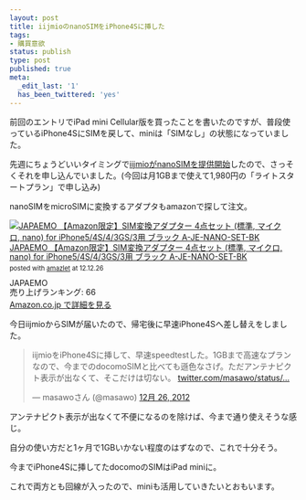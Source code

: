 ```yaml
---
layout: post
title: iijmioのnanoSIMをiPhone4Sに挿した
tags:
- 購買意欲
status: publish
type: post
published: true
meta:
  _edit_last: '1'
  has_been_twittered: 'yes'
---
```

前回のエントリでiPad mini Cellular版を買ったことを書いたのですが、普段使っているiPhone4SにSIMを戻して、miniは「SIMなし」の状態になっていました。

先週にちょうどいいタイミングで<a href="http://techlog.iij.ad.jp/archives/572">iijmioがnanoSIMを提供開始</a>したので、さっそくそれを申し込んでいました。(今回は月1GBまで使えて1,980円の「ライトスタートプラン」で申し込み)

<!--more-->

nanoSIMをmicroSIMに変換するアダプタもamazonで探して注文。
<div class="amazlet-box" style="margin-bottom:0px;"><div class="amazlet-image" style="float:left;margin:0px 12px 1px 0px;"><a href="http://www.amazon.co.jp/exec/obidos/ASIN/B009RIN79W/masawo-22/ref=nosim/" name="amazletlink" target="_blank"><img src="http://ecx.images-amazon.com/images/I/41DzhrIXB9L._SL160_.jpg" alt="JAPAEMO 【Amazon限定】SIM変換アダプター 4点セット (標準, マイクロ, nano) for iPhone5/4S/4/3GS/3用 ブラック A-JE-NANO-SET-BK" style="border: none;" /></a></div><div class="amazlet-info" style="line-height:120%; margin-bottom: 10px"><div class="amazlet-name" style="margin-bottom:10px;line-height:120%"><a href="http://www.amazon.co.jp/exec/obidos/ASIN/B009RIN79W/masawo-22/ref=nosim/" name="amazletlink" target="_blank">JAPAEMO 【Amazon限定】SIM変換アダプター 4点セット (標準, マイクロ, nano) for iPhone5/4S/4/3GS/3用 ブラック A-JE-NANO-SET-BK</a><div class="amazlet-powered-date" style="font-size:80%;margin-top:5px;line-height:120%">posted with <a href="http://www.amazlet.com/" title="amazlet" target="_blank">amazlet</a> at 12.12.26</div></div><div class="amazlet-detail">JAPAEMO <br />売り上げランキング: 66<br /></div><div class="amazlet-sub-info" style="float: left;"><div class="amazlet-link" style="margin-top: 5px"><a href="http://www.amazon.co.jp/exec/obidos/ASIN/B009RIN79W/masawo-22/ref=nosim/" name="amazletlink" target="_blank">Amazon.co.jp で詳細を見る</a></div></div></div><div class="amazlet-footer" style="clear: left"></div></div>


今日iijmioからSIMが届いたので、帰宅後に早速iPhone4Sへ差し替えをしました。

<blockquote class="twitter-tweet" lang="ja"><p>iijmioをiPhone4Sに挿して、早速speedtestした。1GBまで高速なプランなので、今までのdocomoSIMと比べても遜色なさげ。ただアンテナピクト表示が出なくて、そこだけは切ない。 <a href="http://t.co/E1jt4gLt" title="http://twitter.com/masawo/status/283937418506289152/photo/1">twitter.com/masawo/status/…</a></p>&mdash; masawoさん (@masawo) <a href="https://twitter.com/masawo/status/283937418506289152" data-datetime="2012-12-26T14:08:50+00:00">12月 26, 2012</a></blockquote>
<script async src="//platform.twitter.com/widgets.js" charset="utf-8"></script>

アンテナピクト表示が出なくて不便になるのを除けば、今まで通り使えそうな感じ。

自分の使い方だと1ヶ月で1GBいかない程度のはずなので、これで十分そう。


今までiPhone4Sに挿してたdocomoのSIMはiPad miniに。

これで両方とも回線が入ったので、miniも活用していきたいとおもいます。
